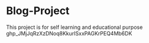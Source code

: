 # Blog-Project
This project is for self learning and educational purpose 
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
